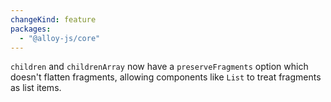 ```yaml
---
changeKind: feature
packages:
  - "@alloy-js/core"
---
```


`children` and `childrenArray` now have a `preserveFragments` option which doesn't flatten fragments, allowing components like `List` to treat fragments as list items.